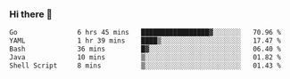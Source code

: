### Hi there 👋

<!--
**yeya24/yeya24** is a ✨ _special_ ✨ repository because its `README.md` (this file) appears on your GitHub profile.

Here are some ideas to get you started:

- 🔭 I’m currently working on ...
- 🌱 I’m currently learning ...
- 👯 I’m looking to collaborate on ...
- 🤔 I’m looking for help with ...
- 💬 Ask me about ...
- 📫 How to reach me: ...
- 😄 Pronouns: ...
- ⚡ Fun fact: ...
-->

<!--START_SECTION:waka-->

```txt
Go               6 hrs 45 mins   █████████████████▓░░░░░░░   70.96 %
YAML             1 hr 39 mins    ████▒░░░░░░░░░░░░░░░░░░░░   17.47 %
Bash             36 mins         █▓░░░░░░░░░░░░░░░░░░░░░░░   06.40 %
Java             10 mins         ▒░░░░░░░░░░░░░░░░░░░░░░░░   01.82 %
Shell Script     8 mins          ▒░░░░░░░░░░░░░░░░░░░░░░░░   01.43 %
```

<!--END_SECTION:waka-->
